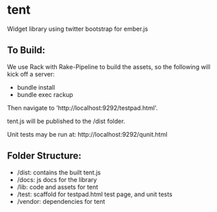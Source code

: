# tent

Widget library using twitter bootstrap for ember.js

## To Build:

We use Rack with Rake-Pipeline to build the assets, so the following will kick off a server:

* bundle install
* bundle exec rackup

Then navigate to 'http://localhost:9292/testpad.html'. 

tent.js will be published to the /dist folder. 

Unit tests may be run at: http://localhost:9292/qunit.html


## Folder Structure:

* /dist: contains the built tent.js 
* /docs: js docs for the library
* /lib: code and assets for tent
* /test: scaffold for testpad.html test page, and unit tests
* /vendor: dependencies for tent